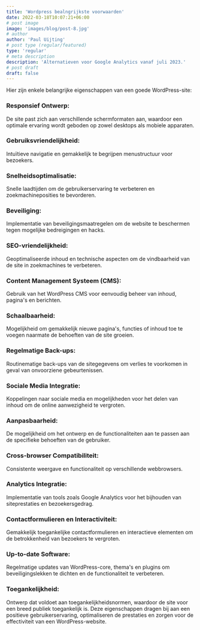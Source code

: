 ```yaml
---
title: 'Wordpress bealngrijkste voorwaarden'
date: 2022-03-18T10:07:21+06:00
# post image
image: 'images/blog/post-8.jpg'
# author
author: 'Paul Uijting'
# post type (regular/featured)
type: 'regular'
# meta description
description: 'Alternatieven voor Google Analytics vanaf juli 2023.'
# post draft
draft: false
---
```



Hier zijn enkele belangrijke eigenschappen van een goede WordPress-site:



### Responsief Ontwerp:

De site past zich aan verschillende schermformaten aan, waardoor een optimale ervaring wordt geboden op zowel desktops als mobiele apparaten.

### Gebruiksvriendelijkheid:

Intuïtieve navigatie en gemakkelijk te begrijpen menustructuur voor bezoekers.

### Snelheidsoptimalisatie:

Snelle laadtijden om de gebruikerservaring te verbeteren en zoekmachineposities te bevorderen.

### Beveiliging:

Implementatie van beveiligingsmaatregelen om de website te beschermen tegen mogelijke bedreigingen en hacks.

### SEO-vriendelijkheid:

Geoptimaliseerde inhoud en technische aspecten om de vindbaarheid van de site in zoekmachines te verbeteren.

### Content Management Systeem (CMS):

Gebruik van het WordPress CMS voor eenvoudig beheer van inhoud, pagina's en berichten.

### Schaalbaarheid:

Mogelijkheid om gemakkelijk nieuwe pagina's, functies of inhoud toe te voegen naarmate de behoeften van de site groeien.

### Regelmatige Back-ups:

Routinematige back-ups van de sitegegevens om verlies te voorkomen in geval van onvoorziene gebeurtenissen.

### Sociale Media Integratie:

Koppelingen naar sociale media en mogelijkheden voor het delen van inhoud om de online aanwezigheid te vergroten.

### Aanpasbaarheid:

De mogelijkheid om het ontwerp en de functionaliteiten aan te passen aan de specifieke behoeften van de gebruiker.

### Cross-browser Compatibiliteit:

Consistente weergave en functionaliteit op verschillende webbrowsers.

### Analytics Integratie:

Implementatie van tools zoals Google Analytics voor het bijhouden van siteprestaties en bezoekersgedrag.

### Contactformulieren en Interactiviteit:

Gemakkelijk toegankelijke contactformulieren en interactieve elementen om de betrokkenheid van bezoekers te vergroten.

### Up-to-date Software:

Regelmatige updates van WordPress-core, thema's en plugins om beveiligingslekken te dichten en de functionaliteit te verbeteren.

### Toegankelijkheid:

Ontwerp dat voldoet aan toegankelijkheidsnormen, waardoor de site voor een breed publiek toegankelijk is.
Deze eigenschappen dragen bij aan een positieve gebruikerservaring, optimaliseren de prestaties en zorgen voor de effectiviteit van een WordPress-website.